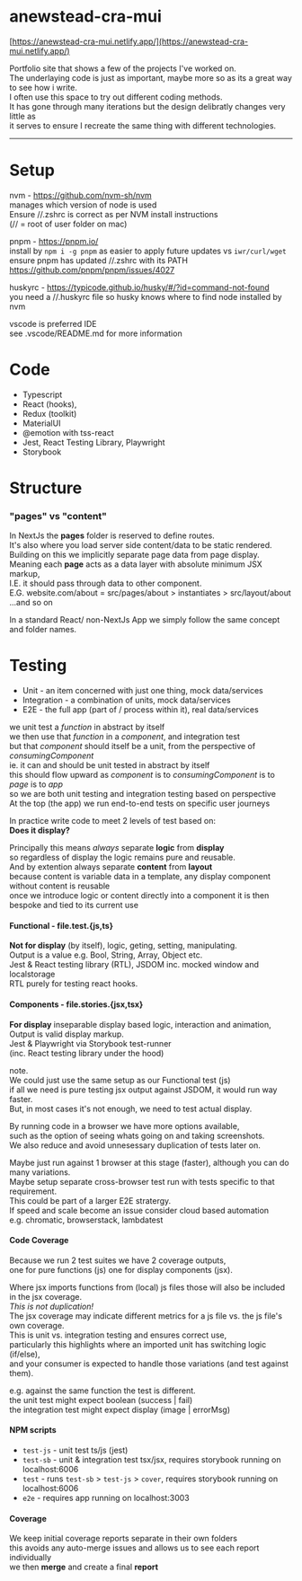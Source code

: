 # anewstead-cra-mui

[https://anewstead-cra-mui.netlify.app/](https://anewstead-cra-mui.netlify.app/)

Portfolio site that shows a few of the projects I've worked on.  
The underlaying code is just as important, maybe more so as its a great way to see how i write.  
I often use this space to try out different coding methods.  
It has gone through many iterations but the design delibratly changes very little as  
it serves to ensure I recreate the same thing with different technologies.  


-----  
# Setup
nvm - https://github.com/nvm-sh/nvm  
manages which version of node is used  
Ensure //.zshrc is correct as per NVM install instructions  
(// = root of user folder on mac)  

pnpm - https://pnpm.io/  
install by `npm i -g pnpm` as easier to apply future updates vs `iwr/curl/wget`  
ensure pnpm has updated //.zshrc with its PATH  
https://github.com/pnpm/pnpm/issues/4027

huskyrc - https://typicode.github.io/husky/#/?id=command-not-found  
you need a //.huskyrc file so husky knows where to find node installed by nvm

vscode is preferred IDE  
see .vscode/README.md for more information

# Code
- Typescript
- React (hooks),
- Redux (toolkit)
- MaterialUI
- @emotion with tss-react
- Jest, React Testing Library, Playwright
- Storybook

# Structure
### "pages" vs "content"
In NextJs the **pages** folder is reserved to define routes.  
It's also where you load server side content/data to be static rendered.  
Building on this we implicitly separate page data from page display.  
Meaning each **page** acts as a data layer with absolute minimum JSX markup,  
I.E. it should pass through data to other component.  
E.G. website.com/about = src/pages/about > instantiates > src/layout/about ...and so on  

In a standard React/ non-NextJs App we simply follow the same concept and folder names.

# Testing 
- Unit - an item concerned with just one thing, mock data/services
- Integration - a combination of units, mock data/services
- E2E - the full app (part of / process within it), real data/services

we unit test a *function* in abstract by itself  
we then use that *function* in a *component*, and integration test  
but that *component* should itself be a unit, from the perspective of *consumingComponent*  
ie. it can and should be unit tested in abstract by itself  
this should flow upward as *component* is to *consumingComponent* is to *page* is to *app*  
so we are both unit testing and integration testing based on perspective  
At the top (the app) we run end-to-end tests on specific user journeys

In practice write code to meet 2 levels of test based on:  
**Does it display?**  

Principally this means *always* separate **logic** from **display**  
so regardless of display the logic remains pure and reusable.  
And by extention always separate **content** from **layout**  
because content is variable data in a template, any display component without content is reusable  
once we introduce logic or content directly into a component it is then bespoke and tied to its current use  
#### Functional - file.test.{js,ts} 
**Not for display** (by itself), logic, geting, setting, manipulating.  
Output is a value e.g. Bool, String, Array, Object etc.  
Jest & React testing library (RTL), JSDOM inc. mocked window and localstorage  
RTL purely for testing react hooks.  

#### Components - file.stories.{jsx,tsx}  
**For display** inseparable display based logic, interaction and animation,   
Output is valid display markup.  
Jest & Playwright via Storybook test-runner  
(inc. React testing library under the hood)

note.  
We could just use the same setup as our Functional test (js)  
if all we need is pure testing jsx output against JSDOM, it would run way faster.  
But, in most cases it's not enough, we need to test actual display.  

By running code in a browser we have more options available,  
such as the option of seeing whats going on and taking screenshots.  
We also reduce and avoid unnesessary duplication of tests later on.  

Maybe just run against 1 browser at this stage (faster), although you can do many variations.  
Maybe setup separate cross-browser test run with tests specific to that requirement.  
This could be part of a larger E2E stratergy.  
If speed and scale become an issue consider cloud based automation  
e.g. chromatic, browserstack, lambdatest

#### Code Coverage

Because we run 2 test suites we have 2 coverage outputs,  
one for pure functions (js) one for display components (jsx).  

Where jsx imports functions from (local) js files those will also be included in the jsx coverage.  
*This is not duplication!*  
The jsx coverage may indicate different metrics for a js file vs. the js file's own coverage.  
This is unit vs. integration testing and ensures correct use,  
particularly this highlights where an imported unit has switching logic (if/else),  
and your consumer is expected to handle those variations (and test against them). 

e.g.
against the same function the test is different.  
the unit test might expect boolean (success | fail)  
the integration test might expect display (image | errorMsg)  

#### NPM scripts
- `test-js` - unit test ts/js (jest)  
- `test-sb` - unit & integration test tsx/jsx, requires storybook running on localhost:6006  
- `test` - runs `test-sb` > `test-js` > `cover`, requires storybook running on localhost:6006
- `e2e` - requires app running on localhost:3003

#### Coverage
We keep initial coverage reports separate in their own folders  
this avoids any auto-merge issues and allows us to see each report individually  
we then **merge** and create a final **report** 
